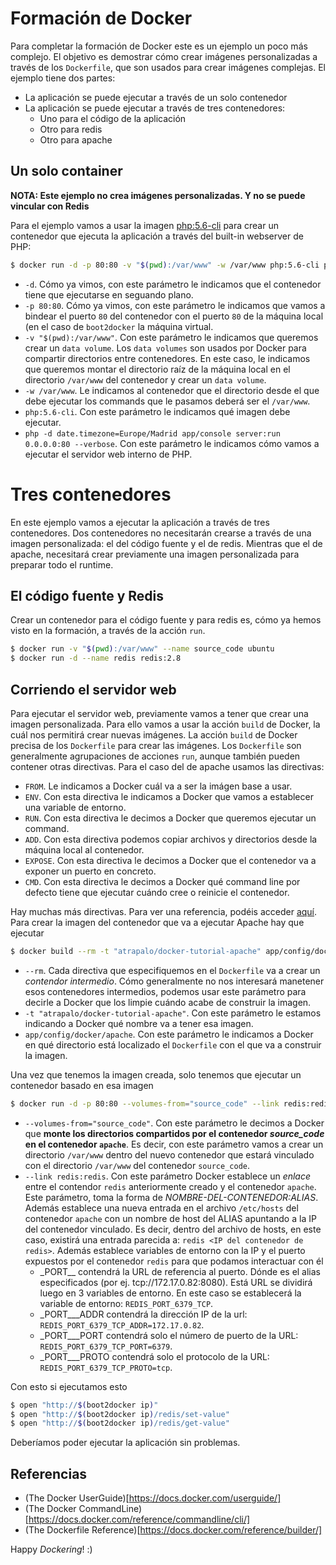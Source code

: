 # Formación de Docker

Para completar la formación de Docker este es un ejemplo un poco más complejo. El objetivo es demostrar cómo crear imágenes
personalizadas a través de los ```Dockerfile```, que son usados para crear imágenes complejas. El ejemplo tiene dos partes:

* La aplicación se puede ejecutar a través de un solo contenedor
* La aplicación se puede ejecutar a través de tres contenedores:
  * Uno para el código de la aplicación
  * Otro para redis
  * Otro para apache

## Un solo container

**NOTA: Este ejemplo no crea imágenes personalizadas. Y no se puede vincular con Redis**

Para el ejemplo vamos a usar la imagen [php:5.6-cli](https://registry.hub.docker.com/_/php/) para crear un contenedor que ejecuta la aplicación a través del built-in webserver de PHP:

```bash
$ docker run -d -p 80:80 -v "$(pwd):/var/www" -w /var/www php:5.6-cli php -d date.timezone=Europe/Madrid app/console server:run 0.0.0.0:80 --verbose
```

* ```-d```. Cómo ya vimos, con este parámetro le indicamos que el contenedor tiene que ejecutarse en seguando plano.
* ```-p 80:80```. Cómo ya vimos, con este parámetro le indicamos que vamos a bindear el puerto ```80``` del contenedor con el puerto ```80``` de la máquina local (en el caso de ```boot2docker``` la máquina virtual.
* ```-v "$(pwd):/var/www"```. Con este parámetro le indicamos que queremos crear un ```data volume```. Los ```data volumes``` son usados por Docker para compartir directorios entre contenedores. En este caso, le indicamos que queremos montar el directorio raíz de la máquina local en el directorio ```/var/www``` del contenedor y crear un ```data volume```.
* ```-w /var/www```. Le indicamos al contenedor que el directorio desde el que debe ejecutar los commands que le pasamos deberá ser el ```/var/www```.
* ```php:5.6-cli```. Con este parámetro le indicamos qué imagen debe ejecutar.
* ```php -d date.timezone=Europe/Madrid app/console server:run 0.0.0.0:80 --verbose```. Con este parámetro le indicamos cómo vamos a ejecutar el servidor web interno de PHP.

# Tres contenedores

En este ejemplo vamos a ejecutar la aplicación a través de tres contenedores. Dos contenedores no necesitarán crearse a través de una imagen personalizada: el del código fuente y el de redis. Mientras que el de apache, necesitará crear previamente una imagen personalizada para preparar todo el runtime.

## El código fuente y Redis

Crear un contenedor para el código fuente y para redis es, cómo ya hemos visto en la formación, a través de la acción ```run```.

```bash
$ docker run -v "$(pwd):/var/www" --name source_code ubuntu
$ docker run -d --name redis redis:2.8
```

## Corriendo el servidor web

Para ejecutar el servidor web, previamente vamos a tener que crear una imagen personalizada. Para ello vamos a usar la acción ```build``` de Docker, la cuál nos permitirá crear nuevas imágenes. La acción ```build``` de Docker precisa de los ```Dockerfile``` para crear las imágenes. Los ```Dockerfile``` son generalmente agrupaciones de acciones ```run```, aunque también pueden contener otras directivas. Para el caso del de apache usamos las directivas:

* ```FROM```. Le indicamos a Docker cuál va a ser la imágen base a usar.
* ```ENV```. Con esta directiva le indicamos a Docker que vamos a establecer una variable de entorno.
* ```RUN```. Con esta directiva le decimos a Docker que queremos ejecutar un command.
* ```ADD```. Con esta directiva podemos copiar archivos y directorios desde la máquina local al contenedor.
* ```EXPOSE```. Con esta directiva le decimos a Docker que el contenedor va a exponer un puerto en concreto.
* ```CMD```. Con esta directiva le decimos a Docker qué command line por defecto tiene que ejecutar cuándo cree o
  reinicie el contenedor.

Hay muchas más directivas. Para ver una referencia, podéis acceder [aquí](https://docs.docker.com/reference/builder/). Para crear la imagen del contenedor que va a ejecutar Apache hay que ejecutar

```bash
$ docker build --rm -t "atrapalo/docker-tutorial-apache" app/config/docker/apache
```

* ```--rm```. Cada directiva que especifiquemos en el ```Dockerfile``` va a crear un *contendor intermedio*. Cómo generalmente no nos interesará manetener esos contenedores intermedios, podemos usar este parámetro para decirle a Docker que los limpie cuándo acabe de construir la imagen.
* ```-t "atrapalo/docker-tutorial-apache"```. Con este parámetro le estamos indicando a Docker qué nombre va a tener esa imagen.
* ```app/config/docker/apache```. Con este parámetro le indicamos a Docker en qué directorio está localizado el ```Dockerfile``` con el que va a construir la imagen.

Una vez que tenemos la imagen creada, solo tenemos que ejecutar un contenedor basado en esa imagen

```bash
$ docker run -d -p 80:80 --volumes-from="source_code" --link redis:redis --name apache atrapalo/docker-tutorial-apache
```

* ```--volumes-from="source_code"```. Con este parámetro le decimos a Docker que **monte los directorios compartidos por el contenedor _source_code_ en el contenedor ```apache```**. Es decir, con este parámetro vamos a crear un directorio ```/var/www``` dentro del nuevo contenedor que estará vinculado con el directorio ```/var/www``` del contenedor ```source_code```.
* ```--link redis:redis```. Con este parámetro Docker establece un *enlace* entre el contendor ```redis``` anteriormente creado y el contenedor ```apache```. Este parámetro, toma la forma de *NOMBRE-DEL-CONTENEDOR:ALIAS*. Además establece una nueva entrada en el archivo ```/etc/hosts``` del contenedor ```apache``` con un nombre de host del ALIAS apuntando a la IP del contenedor vinculado. Es decir, dentro del archivo de hosts, en este caso, existirá una entrada parecida a: ```redis <IP del contenedor de redis>```. Además establece variables de entorno con la IP y el puerto expuestos por el contenedor ```redis``` para que podamos interactuar con él
    * <name>\_PORT\_<port>\_<protocol> contendrá la URL de referencia al puerto. Dónde <name> es el alias especificados (por ej. tcp://172.17.0.82:8080). Está URL se dividirá luego en 3 variables de entorno. En este caso se establecerá la variable de entorno: ```REDIS_PORT_6379_TCP```.
    * <name>\_PORT\_<port>\_<protocol>\_ADDR contendrá la dirección IP de la url: ```REDIS_PORT_6379_TCP_ADDR=172.17.0.82```.
    * <name>\_PORT\_<port>\_<protocol>\_PORT contendrá solo el número de puerto de la URL: ```REDIS_PORT_6379_TCP_PORT=6379```.
    * <name>\_PORT\_<port>\_<protocol>\_PROTO contendrá solo el protocolo de la URL: ```REDIS_PORT_6379_TCP_PROTO=tcp```.

Con esto si ejecutamos esto

```bash
$ open "http://$(boot2docker ip)"
$ open "http://$(boot2docker ip)/redis/set-value"
$ open "http://$(boot2docker ip)/redis/get-value"
```

Deberíamos poder ejecutar la aplicación sin problemas.

## Referencias

* (The Docker UserGuide)[https://docs.docker.com/userguide/]
* (The Docker CommandLine)[https://docs.docker.com/reference/commandline/cli/]
* (The Dockerfile Reference)[https://docs.docker.com/reference/builder/]

Happy *Dockering*! :)
